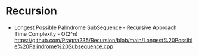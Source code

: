 # Recursion
* Longest Possible Palindrome SubSequence - Recursive Approach
<br>Time Complexity - O(2^n)
<br>https://github.com/Pragna235/Recursion/blob/main/Longest%20Possible%20Palindrome%20Subsequence.cpp
